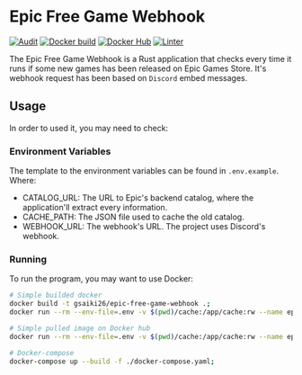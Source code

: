 # Epic Free Game Webhook
[![Audit](https://github.com/GSaiki26/epic-free-game-webhook/actions/workflows/audit.yaml/badge.svg)](https://github.com/GSaiki26/epic-free-game-webhook/actions/workflows/audit.yaml) [![Docker build](https://github.com/GSaiki26/epic-free-game-webhook/actions/workflows/docker-build.yaml/badge.svg)](https://github.com/GSaiki26/epic-free-game-webhook/actions/workflows/docker-build.yaml) [![Docker Hub](https://github.com/GSaiki26/epic-free-game-webhook/actions/workflows/docker-push.yaml/badge.svg)](https://github.com/GSaiki26/epic-free-game-webhook/actions/workflows/docker-push.yaml) [![Linter](https://github.com/GSaiki26/epic-free-game-webhook/actions/workflows/linter.yaml/badge.svg)](https://github.com/GSaiki26/epic-free-game-webhook/actions/workflows/linter.yaml)

The Epic Free Game Webhook is a Rust application that checks every time it runs if some new games has been released on Epic Games Store.
It's webhook request has been based on ``Discord`` embed messages.

## Usage
In order to used it, you may need to check:

### Environment Variables
The template to the environment variables can be found in `.env.example`. Where:
* CATALOG_URL: The URL to Epic's backend catalog, where the application'll extract every information.
* CACHE_PATH: The JSON file used to cache the old catalog.
* WEBHOOK_URL: The webhook's URL. The project uses Discord's webhook.

### Running
To run the program, you may want to use Docker:
```sh
# Simple builded docker
docker build -t gsaiki26/epic-free-game-webhook .;
docker run --rm --env-file=.env -v $(pwd)/cache:/app/cache:rw --name epic-free-game-webhook gsaiki26/epic-free-game-webhook;

# Simple pulled image on Docker hub
docker run --rm --env-file=.env -v $(pwd)/cache:/app/cache:rw --name epic-free-game-webhook gsaiki26/epic-free-game-webhook;

# Docker-compose
docker-compose up --build -f ./docker-compose.yaml;

```
